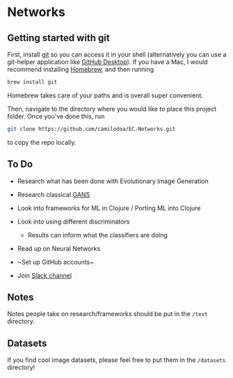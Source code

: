 # Networks

## Getting started with git

First, install [git](https://git-scm.com/book/en/v2/Getting-Started-Installing-Git) so you can access it in your shell (alternatively you can use a git-helper application like [GitHub Desktop](https://desktop.github.com/)). If you have a Mac, I would recommend installing [Homebrew](https://brew.sh/), and then running

```bash
brew install git
```

Homebrew takes care of your paths and is overall super convenient.

Then, navigate to the directory where you would like to place this project folder. Once you've done this, run

```bash
git clone https://github.com/camilodoa/EC-Networks.git
```

to copy the repo locally.

## To Do

- Research what has been done with Evolutionary Image Generation

- Research classical [GANS](https://github.com/NVlabs/stylegan)

- Look into frameworks for ML in Clojure / Porting ML into Clojure

- Look into using different discriminators

  - Results can inform what the classifiers are doing

- Read up on Neural Networks

- ~Set up GitHub accounts~

- Join [Slack channel](https://join.slack.com/t/ec-networks/shared_invite/zt-d2zlhyvq-0nHuia~~UffdUTl8EGBUGg)

## Notes

Notes people take on research/frameworks should be put in the `/text` directory.

## Datasets

If you find cool image datasets, please feel free to put them in the `/datasets` directory!
